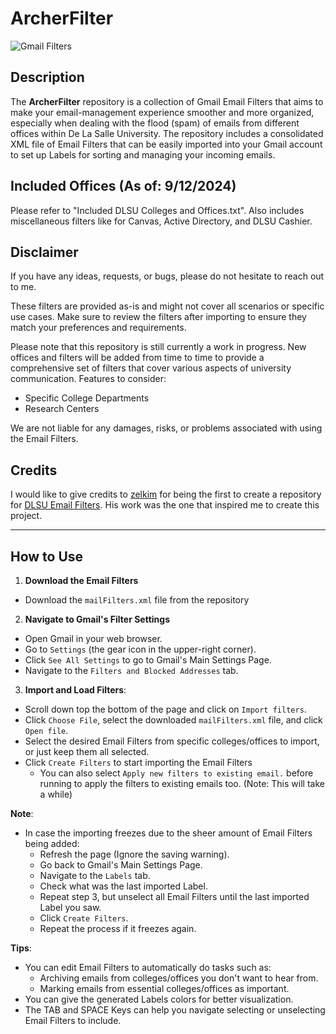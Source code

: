 # ArcherFilter

![Gmail Filters](https://img.shields.io/badge/Gmail-Filters-blue.svg)

## Description

The **ArcherFilter** repository is a collection of Gmail Email Filters that aims to make your email-management experience smoother and more organized, especially when dealing with the flood (spam) of emails from different offices within De La Salle University. The repository includes a consolidated XML file of Email Filters that can be easily imported into your Gmail account to set up Labels for sorting and managing your incoming emails.

## Included Offices (As of: 9/12/2024)

Please refer to "Included DLSU Colleges and Offices.txt".
Also includes miscellaneous filters like for Canvas, Active Directory, and DLSU Cashier.

## Disclaimer

If you have any ideas, requests, or bugs, please do not hesitate to reach out to me.

These filters are provided as-is and might not cover all scenarios or specific use cases. Make sure to review the filters after importing to ensure they match your preferences and requirements.

Please note that this repository is still currently a work in progress. New offices and filters will be added from time to time to provide a comprehensive set of filters that cover various aspects of university communication. Features to consider:

- Specific College Departments
- Research Centers

We are not liable for any damages, risks, or problems associated with using the Email Filters.

## Credits

I would like to give credits to [zelkim](https://github.com/zelkim) for being the first to create a repository for [DLSU Email Filters](https://github.com/zelkim/DLSU-Mail-Filter). His work was the one that inspired me to create this project.

---

## How to Use

1. **Download the Email Filters**
- Download the `mailFilters.xml` file from the repository

2. **Navigate to Gmail's Filter Settings**

- Open Gmail in your web browser.
- Go to `Settings` (the gear icon in the upper-right corner).
- Click `See All Settings` to go to Gmail's Main Settings Page.
- Navigate to the `Filters and Blocked Addresses` tab.

3. **Import and Load Filters**:

- Scroll down top the bottom of the page and click on `Import filters`.
- Click `Choose File`, select the downloaded `mailFilters.xml` file, and click `Open file`.
- Select the desired Email Filters from specific colleges/offices to import, or just keep them all selected.
- Click `Create Filters` to start importing the Email Filters
  - You can also select `Apply new filters to existing email.` before running to apply the filters to existing emails too. (Note: This will take a while)

**Note**:

- In case the importing freezes due to the sheer amount of Email Filters being added:
  - Refresh the page (Ignore the saving warning).
  - Go back to Gmail's Main Settings Page.
  - Navigate to the `Labels` tab.
  - Check what was the last imported Label.
  - Repeat step 3, but unselect all Email Filters until the last imported Label you saw.
  - Click `Create Filters`.
  - Repeat the process if it freezes again.

**Tips**:

- You can edit Email Filters to automatically do tasks such as:
  - Archiving emails from colleges/offices you don't want to hear from.
  - Marking emails from essential colleges/offices as important.
- You can give the generated Labels colors for better visualization.
- The TAB and SPACE Keys can help you navigate selecting or unselecting Email Filters to include.
  